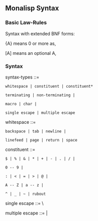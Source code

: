 

## Monalisp Syntax

### Basic Law-Rules

Syntax with extended BNF forms:

{A} means 0 or more as,

[A] means an optional A,


### Syntax

syntax-types ::= 

	whitespace | constituent | constituent*
	
	terminating | non-terminating |
	 
	macro | char | 
	
	single escape | multiple escape
	
			
			
whitespace ::=

	backspace | tab | newline | 
	
	linefeed | page | return | space
	
	
constituent ::=

	$ | % | & | * | + | - | . | / |
	
	0 -- 9 |
	
	: | < | = | > | @ | 
	
	A -- Z | a -- z |
	
	^ | _ | ~ | rubout
	
	
single escape ::= \


multiple escape ::= |




	

